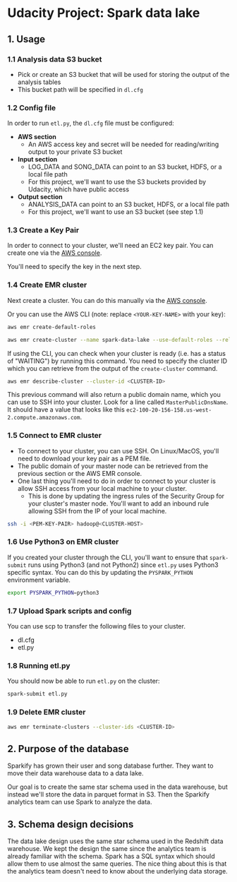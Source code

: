 # Udacity Project: Spark data lake

## 1. Usage

### 1.1 Analysis data S3 bucket

- Pick or create an S3 bucket that will be used for storing the output of the analysis tables
- This bucket path will be specified in `dl.cfg`

### 1.2 Config file

In order to run `etl.py`, the `dl.cfg` file must be configured:

- **AWS section**
  - An AWS access key and secret will be needed for reading/writing output to your private S3 bucket
- **Input section**
  - LOG_DATA and SONG_DATA can point to an S3 bucket, HDFS, or a local file path
  - For this project, we'll want to use the S3 buckets provided by Udacity, which have public access
- **Output section**
  - ANALYSIS_DATA can point to an S3 bucket, HDFS, or a local file path
  - For this project, we'll want to use an S3 bucket (see step 1.1)

### 1.3 Create a Key Pair

In order to connect to your cluster, we'll need an EC2 key pair. You can create one via the [AWS console](https://us-west-2.console.aws.amazon.com/ec2/v2/home?region=us-west-2#KeyPairs:).

You'll need to specify the key in the next step.

### 1.4 Create EMR cluster

Next create a cluster. You can do this manually via the [AWS console](https://us-west-2.console.aws.amazon.com/elasticmapreduce/home?region=us-west-2#cluster-list).

Or you can use the AWS CLI (note: replace `<YOUR-KEY-NAME>` with your key):

```bash
aws emr create-default-roles

aws emr create-cluster --name spark-data-lake --use-default-roles --release-label emr-5.28.0 --instance-count 3 --applications Name=Spark  --ec2-attributes KeyName=<YOUR-KEY-NAME> --instance-type m5.xlarge --instance-count 3
```

If using the CLI, you can check when your cluster is ready (i.e. has a status of "WAITING") by running this command. You need to
specify the cluster ID which you can retrieve from the output of the `create-cluster` command.

```bash
aws emr describe-cluster --cluster-id <CLUSTER-ID>
```

This previous command will also return a public domain name, which you can use to SSH into your cluster. Look for a line called
`MasterPublicDnsName`. It should have a value that looks like this `ec2-100-20-156-158.us-west-2.compute.amazonaws.com`.

### 1.5 Connect to EMR cluster

- To connect to your cluster, you can use SSH. On Linux/MacOS, you'll need to download your key pair as a PEM file.
- The public domain of your master node can be retrieved from the previous section or the AWS EMR console.
- One last thing you'll need to do in order to connect to your cluster is allow SSH access from your local machine to
  your cluster.
  - This is done by updating the ingress rules of the Security Group for your cluster's master node. You'll want to add
    an inbound rule allowing SSH from the IP of your local machine.

```bash
ssh -i <PEM-KEY-PAIR> hadoop@<CLUSTER-HOST>
```

### 1.6 Use Python3 on EMR cluster

If you created your cluster through the CLI, you'll want to ensure that `spark-submit` runs using Python3 (and not Python2)
since `etl.py` uses Python3 specific syntax. You can do this by updating the `PYSPARK_PYTHON` environment variable.

```bash
export PYSPARK_PYTHON=python3
```

### 1.7 Upload Spark scripts and config

You can use scp to transfer the following files to your cluster.

- dl.cfg
- etl.py

### 1.8 Running etl.py

You should now be able to run `etl.py` on the cluster:

```bash
spark-submit etl.py
```

### 1.9 Delete EMR cluster

```bash
aws emr terminate-clusters --cluster-ids <CLUSTER-ID>
```

## 2. Purpose of the database

Sparkify has grown their user and song database further. They want to move their data warehouse data to
a data lake.

Our goal is to create the same star schema used in the data warehouse, but instead we'll store the data
in parquet format in S3. Then the Sparkify analytics team can use Spark to analyze the data.

## 3. Schema design decisions

The data lake design uses the same star schema used in the Redshift data warehouse. We kept the design
the same since the analytics team is already familiar with the schema. Spark has a SQL syntax which
should allow them to use almost the same queries. The nice thing about this is that the analytics team
doesn't need to know about the underlying data storage.
